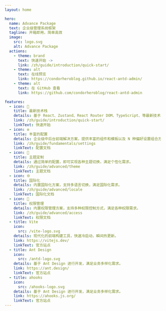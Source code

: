 ```yaml
---
layout: home

hero:
  name: Advance Package
  text: 企业级管理系统框架
  tagline: 开箱即用，简单高效
  image:
    src: logo.svg
    alt: Advance Package
  actions:
    - theme: brand
      text: 快速开始 ->
      link: /zh/guide/introduction/quick-start/
    - theme: alt
      text: 在线预览
      link: https://condorheroblog.github.io/react-antd-admin/
    - theme: alt
      text: 在 GitHub 查看
      link: https://github.com/condorheroblog/react-antd-admin

features:
  - icon: 🚀
    title: 最新技术栈
    details: 基于 React、Zustand、React Router DOM、TypeScript、等最新技术栈。
    link: /zh/guide/introduction/quick-start/
    linkText: 快速开始
  - icon: ⚙️
    title: 丰富的配置
    details: 企业级中后台前端解决方案，提供丰富的组件和模板以及 N 种偏好设置组合方案。
    link: /zh/guide/fundamentals/settings
    linkText: 配置文档
  - icon: 🎨
    title: 主题定制
    details: 通过简单的配置，即可实现各种主题切换，满足个性化需求。
    link: /zh/guide/advanced/theme
    linkText: 主题文档
  - icon: 🌐
    title: 国际化
    details: 内置国际化方案，支持多语言切换，满足国际化需求。
    link: /zh/guide/advanced/locale
    linkText: 国际化文档
  - icon: 🔐
    title: 权限管理
    details: 内置权限管理方案，支持多种权限控制方式，满足各种权限需求。
    link: /zh/guide/advanced/access
    linkText: 权限文档
  - title: Vite
    icon:
      src: /vite-logo.svg
    details: 现代化的前端构建工具，快速冷启动，瞬间热更新。
    link: https://vitejs.dev/
    linkText: 官方站点
  - title: Ant Design
    icon:
      src: /antd-logo.svg
    details: 基于 Ant Design 进行开发，满足业务多样化需求。
    link: https://ant.design/
    linkText: 官方站点
  - title: ahooks
    icon:
      src: /ahooks-logo.svg
    details: 基于 Ant Design 进行开发，满足业务多样化需求。
    link: https://ahooks.js.org/
    linkText: 官方站点
---
```


<style>
:root {
  --vp-home-hero-name-color: transparent;
  --vp-home-hero-name-background: -webkit-linear-gradient(120deg, #bd34fe 30%, #41d1ff);

  --vp-home-hero-image-background-image: linear-gradient(-45deg, #bd34fe 50%, #47caff 50%);
  --vp-home-hero-image-filter: blur(44px);
}

@media (min-width: 640px) {
  :root {
    --vp-home-hero-image-filter: blur(56px);
  }
}

@media (min-width: 960px) {
  :root {
    --vp-home-hero-image-filter: blur(68px);
  }
}
</style>
